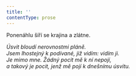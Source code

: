```yaml
---
title: ''
contentType: prose
---
```


<section>

Ponenáhlu šíří se krajina a zlátne.

_Úsvit bloudí nerovnostmi pláně.  
Jsem lhostejný k podívané, již vidím: vidím ji.  
Je mimo mne. Žádný pocit mě k ní nepojí,  
a takový je pocit, jenž mě pojí k dnešnímu úsvitu._

</section>

